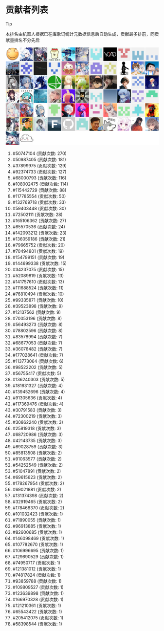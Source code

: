 # 贡献者列表

> [!TIP]
> 本排名由机器人根据已在库歌词统计元数据信息后自动生成，贡献最多排前，同贡献量排名不分先后

![贡献者头像画廊](./CONTRIBUTORS.svg)

1. #50747104 (贡献次数: 270)
2. #50987405 (贡献次数: 181)
3. #37899975 (贡献次数: 129)
4. #92374733 (贡献次数: 127)
5. #68000793 (贡献次数: 116)
6. #108002475 (贡献次数: 114)
7. #115442729 (贡献次数: 88)
8. #117785554 (贡献次数: 50)
9. #132769718 (贡献次数: 33)
10. #59403448 (贡献次数: 30)
11. #72502111 (贡献次数: 28)
12. #165106362 (贡献次数: 27)
13. #65570536 (贡献次数: 24)
14. #142093212 (贡献次数: 23)
15. #136059186 (贡献次数: 21)
16. #79665752 (贡献次数: 20)
17. #70494801 (贡献次数: 19)
18. #154799151 (贡献次数: 19)
19. #144699338 (贡献次数: 15)
20. #34237075 (贡献次数: 15)
21. #52089819 (贡献次数: 13)
22. #141757610 (贡献次数: 13)
23. #111688524 (贡献次数: 11)
24. #76810494 (贡献次数: 10)
25. #99335871 (贡献次数: 10)
26. #39523898 (贡献次数: 9)
27. #12137562 (贡献次数: 9)
28. #70053196 (贡献次数: 8)
29. #56493273 (贡献次数: 8)
30. #78802596 (贡献次数: 8)
31. #83578994 (贡献次数: 7)
32. #68677053 (贡献次数: 7)
33. #36076482 (贡献次数: 7)
34. #177028641 (贡献次数: 7)
35. #113773064 (贡献次数: 6)
36. #98522202 (贡献次数: 5)
37. #56755417 (贡献次数: 5)
38. #136240303 (贡献次数: 5)
39. #181631327 (贡献次数: 4)
40. #139452696 (贡献次数: 4)
41. #91305636 (贡献次数: 4)
42. #117369476 (贡献次数: 4)
43. #30791583 (贡献次数: 3)
44. #72300219 (贡献次数: 3)
45. #30862240 (贡献次数: 3)
46. #25819318 (贡献次数: 3)
47. #68720986 (贡献次数: 3)
48. #42143735 (贡献次数: 3)
49. #69028759 (贡献次数: 3)
50. #85813508 (贡献次数: 2)
51. #91063577 (贡献次数: 2)
52. #54252549 (贡献次数: 2)
53. #51047891 (贡献次数: 2)
54. #69615623 (贡献次数: 2)
55. #178267954 (贡献次数: 2)
56. #69021881 (贡献次数: 2)
57. #131374398 (贡献次数: 2)
58. #32919465 (贡献次数: 2)
59. #178468370 (贡献次数: 2)
60. #101032423 (贡献次数: 1)
61. #71890055 (贡献次数: 1)
62. #96913885 (贡献次数: 1)
63. #82600685 (贡献次数: 1)
64. #146098469 (贡献次数: 1)
65. #107782670 (贡献次数: 1)
66. #106996695 (贡献次数: 1)
67. #129690529 (贡献次数: 1)
68. #74950717 (贡献次数: 1)
69. #121381012 (贡献次数: 1)
70. #74817824 (贡献次数: 1)
71. #93859788 (贡献次数: 1)
72. #109809527 (贡献次数: 1)
73. #123639898 (贡献次数: 1)
74. #166970328 (贡献次数: 1)
75. #121210361 (贡献次数: 1)
76. #65543422 (贡献次数: 1)
77. #205412075 (贡献次数: 1)
78. #58398544 (贡献次数: 1)
